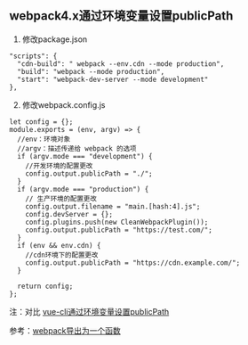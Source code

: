 ## webpack4.x通过环境变量设置publicPath

1. 修改package.json
```
"scripts": {
  "cdn-build": " webpack --env.cdn --mode production",
  "build": "webpack --mode production",
  "start": "webpack-dev-server --mode development"
},
```

2. 修改webpack.config.js
```
let config = {};
module.exports = (env, argv) => {
  //env：环境对象
  //argv：描述传递给 webpack 的选项  
  if (argv.mode === "development") {
    //开发环境的配置更改
    config.output.publicPath = "./";
  }
  if (argv.mode === "production") {
    // 生产环境的配置更改
    config.output.filename = "main.[hash:4].js";
    config.devServer = {};
    config.plugins.push(new CleanWebpackPlugin());
    config.output.publicPath = "https://test.com/";
  }
  if (env && env.cdn) {
    //cdn环境下的配置更改
    config.output.publicPath = "https://cdn.example.com/";
  }

  return config;
};
```

注：对比 [vue-cli通过环境变量设置publicPath](./../../../vue/vue-cli/publicPath.md)

参考：[webpack导出为一个函数](https://webpack.docschina.org/configuration/configuration-types/#%E5%AF%BC%E5%87%BA%E4%B8%BA%E4%B8%80%E4%B8%AA%E5%87%BD%E6%95%B0)